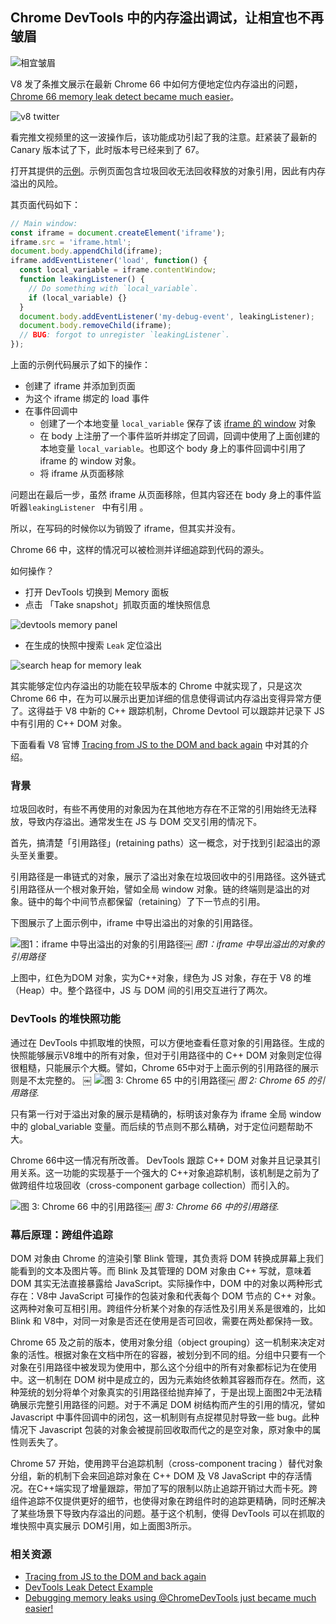 ## Chrome DevTools 中的内存溢出调试，让相宜也不再皱眉

![相宜皱眉](https://raw.githubusercontent.com/wayou/wayou.github.io/master/posts/memory-leak-tracing/assets/xy.jpg)

V8 发了条推文展示在最新 Chrome 66 中如何方便地定位内存溢出的问题，[Chrome 66 memory leak detect became much easier](https://twitter.com/v8js/status/969184997545562112)。

![v8 twitter](https://raw.githubusercontent.com/wayou/wayou.github.io/master/posts/memory-leak-tracing/assets/v8-twitter.png)

看完推文视频里的这一波操作后，该功能成功引起了我的注意。赶紧装了最新的 Canary 版本试了下，此时版本号已经来到了 67。

打开其提供的[示例](https://ulan.github.io/misc/leak.html)。示例页面包含垃圾回收无法回收释放的对象引用，因此有内存溢出的风险。

其页面代码如下：

```js
// Main window:
const iframe = document.createElement('iframe');
iframe.src = 'iframe.html';
document.body.appendChild(iframe);
iframe.addEventListener('load', function() {
  const local_variable = iframe.contentWindow;
  function leakingListener() {
    // Do something with `local_variable`.
    if (local_variable) {}
  }
  document.body.addEventListener('my-debug-event', leakingListener);
  document.body.removeChild(iframe);
  // BUG: forgot to unregister `leakingListener`.
});
```

上面的示例代码展示了如下的操作：

- 创建了 iframe 并添加到页面
- 为这个 iframe 绑定的 load 事件
- 在事件回调中
    - 创建了一个本地变量 `local_variable` 保存了该 [iframe 的 window](https://developer.mozilla.org/en-US/docs/Web/API/HTMLIFrameElement/contentWindow) 对象
    - 在 body 上注册了一个事件监听并绑定了回调，回调中使用了上面创建的本地变量 `local_variable`。也即这个 body 身上的事件回调中引用了 iframe 的 window 对象。
    - 将 iframe 从页面移除

问题出在最后一步，虽然 iframe 从页面移除，但其内容还在 body 身上的事件监听器`leakingListener ` 中有引用 。

所以，在写码的时候你以为销毁了 iframe，但其实并没有。

Chrome 66 中，这样的情况可以被检测并详细追踪到代码的源头。

如何操作？

- 打开 DevTools 切换到 Memory 面板
- 点击 「Take snapshot」抓取页面的堆快照信息

![devtools memory panel](https://raw.githubusercontent.com/wayou/wayou.github.io/master/posts/memory-leak-tracing/assets/devtools-memory-panel.png)

- 在生成的快照中搜索 `Leak` 定位溢出

![search heap for memory leak](https://raw.githubusercontent.com/wayou/wayou.github.io/master/posts/memory-leak-tracing/assets/search-for-leak.png.png)


其实能够定位内存溢出的功能在较早版本的 Chrome 中就实现了，只是这次 Chrome 66 中，在为可以展示出更加详细的信息使得调试内存溢出变得异常方便了。这得益于 V8 中新的 C++ 跟踪机制，Chrome Devtool 可以跟踪并记录下 JS 中有引用的 C++ DOM 对象。

下面看看 V8 官博 [Tracing from JS to the DOM and back again](https://v8project.blogspot.tw/2018/03/tracing-js-dom.html) 中对其的介绍。


### 背景

垃圾回收时，有些不再使用的对象因为在其他地方存在不正常的引用始终无法释放，导致内存溢出。通常发生在 JS 与 DOM 交叉引用的情况下。

首先，搞清楚「引用路径」(retaining paths）这一概念，对于找到引起溢出的源头至关重要。

引用路径是一串链式的对象，展示了溢出对象在垃圾回收中的引用路径。这外链式引用路径从一个根对象开始，譬如全局 window 对象。链的终端则是溢出的对象。链中的每个中间节点都保留（retaining）了下一节点的引用。

下图展示了上面示例中，iframe 中导出溢出的对象的引用路径。

![图1：iframe 中导出溢出的对象的引用路径](https://raw.githubusercontent.com/wayou/wayou.github.io/master/posts/memory-leak-tracing/assets/retaining-path.png)￼
_图1：iframe 中导出溢出的对象的引用路径_

上图中，红色为DOM 对象，实为C++对象，绿色为 JS 对象，存在于 V8 的堆（Heap）中。整个路径中，JS 与 DOM 间的引用交互进行了两次。


### DevTools 的堆快照功能

通过在 DevTools 中抓取堆的快照，可以方便地查看任意对象的引用路径。生成的快照能够展示V8堆中的所有对象，但对于引用路径中的 C++ DOM 对象则定位得很粗糙，只能展示个大概。譬如，Chrome 65中对于上面示例的引用路径的展示则是不太完整的。
￼
![图 3: Chrome 65 中的引用路径](https://raw.githubusercontent.com/wayou/wayou.github.io/master/posts/memory-leak-tracing/assets/chrome-65.png)￼
_图 2: Chrome 65 的引用路径._

只有第一行对于溢出对象的展示是精确的，标明该对象存为 iframe 全局 window 中的 global_variable 变量。而后续的节点则不那么精确，对于定位问题帮助不大。

Chrome 66中这一情况有所改善。 DevTools 跟踪 C++ DOM 对象并且记录其引用关系。这一功能的实现基于一个强大的 C++对象追踪机制，该机制是之前为了做跨组件垃圾回收（cross-component garbage collection）而引入的。

![图 3: Chrome 66 中的引用路径](https://raw.githubusercontent.com/wayou/wayou.github.io/master/posts/memory-leak-tracing/assets/retaining-path-and-heap.jpg)￼
_图 3: Chrome 66 中的引用路径._


### 幕后原理：跨组件追踪

DOM 对象由 Chrome 的渲染引擎 Blink 管理，其负责将 DOM 转换成屏幕上我们能看到的文本及图片等。而 Blink 及其管理的 DOM 对象由 C++ 写就，意味着 DOM 其实无法直接暴露给 JavaScript。实际操作中，DOM 中的对象以两种形式存在：V8中 JavaScript 可操作的包装对象和代表每个 DOM 节点的 C++ 对象。这两种对象可互相引用。跨组件分析某个对象的存活性及引用关系是很难的，比如 Blink 和 V8中，对同一对象是否还在使用是否可回收，需要在两处都保持一致。

Chrome 65 及之前的版本，使用对象分组（object grouping）这一机制来决定对象的活性。根据对象在文档中所在的容器，被划分到不同的组。分组中只要有一个对象在引用路径中被发现为使用中，那么这个分组中的所有对象都标记为在使用中。这一机制在 DOM 树中是成立的，因为元素始终依赖其容器而存在。然而，这种笼统的划分将单个对象真实的引用路径给抛弃掉了，于是出现上面图2中无法精确展示完整引用路径的问题。对于不满足 DOM 树结构而产生的引用的情况，譬如 Javascript 中事件回调中的闭包，这一机制则有点捉襟见肘导致一些 bug。此种情况下 Javascript 包装的对象会被提前回收取而代之的是空对象，原对象中的属性则丢失了。

Chrome 57 开始，使用跨平台追踪机制（cross-component tracing
）替代对象分组，新的机制下会来回追踪对象在 C++ DOM 及 V8 JavaScript 中的存活情况。在C++端实现了增量跟踪，带加了写的限制以防止追踪开销过大而卡死。跨组件追踪不仅提供更好的细节，也使得对象在跨组件时的追踪更精确，同时还解决了某些场景下导致内存溢出的问题。基于这个机制，使得 DevTools 可以在抓取的堆快照中真实展示 DOM引用，如上面图3所示。


### 相关资源

- [Tracing from JS to the DOM and back again](https://v8project.blogspot.tw/2018/03/tracing-js-dom.html)
- [DevTools Leak Detect Example](https://ulan.github.io/misc/leak.html)
- [Debugging memory leaks using @ChromeDevTools just became much easier!](https://twitter.com/v8js/status/969184997545562112)




